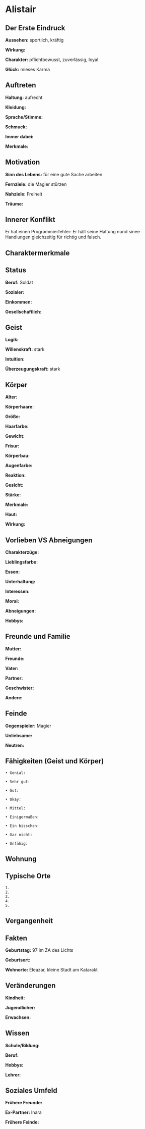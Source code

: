 # Alistair

## Der Erste Eindruck
**Aussehen:**
sportlich, kräftig

**Wirkung:**

**Charakter:**
pflichtbewusst, zuverlässig, loyal

**Glück:**
mieses Karma

## Auftreten
**Haltung:**
aufrecht

**Kleidung:**

**Sprache/Stimme:**

**Schmuck:**

**Immer dabei:**

**Merkmale:**


## Motivation
**Sinn des Lebens:**
für eine gute Sache arbeiten

**Fernziele:**
die Magier stürzen

**Nahziele:**
Freiheit

**Träume:** 

## Innerer Konflikt
Er hat einen Programmierfehler: Er hält seine Haltung nund sinee Handlungen gleichzeitig für richtig und falsch.

## Charaktermerkmale

## Status
**Beruf:** 
Soldat

**Sozialer:**

**Einkommen:**

**Gesellschaftlich:**


## Geist
**Logik:**

**Willenskraft:**
stark

**Intuition:**

**Überzeugungskraft:**
stark


## Körper
**Alter:** 

**Körperhaare:**

**Größe:**

**Haarfarbe:**

**Gewicht:**

**Frisur:** 

**Körperbau:**

**Augenfarbe:**

**Reaktion:**

**Gesicht:**

**Stärke:**

**Merkmale:**

**Haut:** 

**Wirkung:**


## Vorlieben VS Abneigungen
**Charakterzüge:**

**Lieblingsfarbe:**

**Essen:**

**Unterhaltung:**

**Interessen:**

**Moral:**

**Abneigungen:**

**Hobbys:**


## Freunde und Familie
**Mutter:**

**Freunde:**

**Vater:**

**Partner:**

**Geschwister:**

**Andere:**


## Feinde
**Gegenspieler:**
Magier

**Unliebsame:**

**Neutren:**


## Fähigkeiten (Geist und Körper)
      
    • Genial: 
      
    • Sehr gut: 
      
    • Gut: 
      
    • Okay: 
      
    • Mittel: 
      
    • Einigermaßen: 
      
    • Ein bisschen: 
      
    • Gar nicht: 
      
    • Unfähig: 
      

## Wohnung


## Typische Orte
    1. 
    2. 
    3. 
    4. 
    5. 

## Vergangenheit


## Fakten
**Geburtstag:**
97 im ZA des Lichts

**Geburtsort:**

**Wohnorte:**
Eleazar, kleine Stadt am Katarakt

## Veränderungen
**Kindheit:**

**Jugendlicher:**

**Erwachsen:**

## Wissen
**Schule/Bildung:**

**Beruf:**

**Hobbys:**

**Lehrer:**

## Soziales Umfeld
**Frühere Freunde:**

**Ex-Partner:**
Inara

**Frühere Feinde:**
